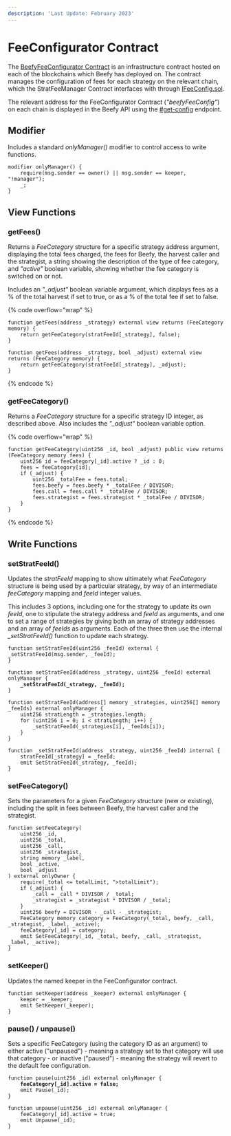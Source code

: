 ```yaml
---
description: 'Last Update: February 2023'
---
```


# FeeConfigurator Contract

The [BeefyFeeConfigurator Contract](https://github.com/beefyfinance/beefy-contracts/blob/master/contracts/BIFI/infra/BeefyFeeConfigurator.sol) is an infrastructure contract hosted on each of the blockchains which Beefy has deployed on. The contract manages the configuration of fees for each strategy on the relevant chain, which the StratFeeManager Contract interfaces with through [IFeeConfig.sol](https://github.com/beefyfinance/beefy-contracts/blob/master/contracts/BIFI/interfaces/common/IFeeConfig.sol).

The relevant address for the FeeConfigurator Contract (_"beefyFeeConfig"_) on each chain is displayed in the Beefy API using the [#get-config](../beefy-api.md#get-config "mention") endpoint.

## Modifier

Includes a standard _onlyManager()_ modifier to control access to write functions.&#x20;

```solidity
modifier onlyManager() {
    require(msg.sender == owner() || msg.sender == keeper, "!manager");
    _;
}
```

## View Functions

### getFees()

Returns a _FeeCategory_ structure for a specific strategy address argument, displaying the total fees charged, the fees for Beefy, the harvest caller and the strategist, a string showing the description of the type of fee category, and _"active"_ boolean variable, showing whether the fee category is switched on or not.&#x20;

Includes an _"\_adjust"_ boolean variable argument, which displays fees as a % of the total harvest if set to true, or as a % of the total fee if set to false.

{% code overflow="wrap" %}
```solidity
function getFees(address _strategy) external view returns (FeeCategory memory) {
    return getFeeCategory(stratFeeId[_strategy], false);
}

function getFees(address _strategy, bool _adjust) external view returns (FeeCategory memory) {
    return getFeeCategory(stratFeeId[_strategy], _adjust);
}
```
{% endcode %}

### getFeeCategory()

Returns a _FeeCategory_ structure for a specific strategy ID integer, as described above. Also includes the _"\_adjust"_ boolean variable option.

{% code overflow="wrap" %}
```solidity
function getFeeCategory(uint256 _id, bool _adjust) public view returns (FeeCategory memory fees) {
    uint256 id = feeCategory[_id].active ? _id : 0;
    fees = feeCategory[id];
    if (_adjust) {
        uint256 _totalFee = fees.total;
        fees.beefy = fees.beefy * _totalFee / DIVISOR;
        fees.call = fees.call * _totalFee / DIVISOR;
        fees.strategist = fees.strategist * _totalFee / DIVISOR;
    }
}
```
{% endcode %}

## Write Functions

### setStratFeeId()

Updates the _stratFeeId_ mapping to show ultimately what _FeeCategory_ structure is being used by a particular strategy, by way of an intermediate _feeCategory_ mapping and _feeId_ integer values.

This includes 3 options, including one for the strategy to update its own _feeId_, one to stipulate the strategy address and _feeId_ as arguments, and one to set a range of strategies by giving both an array of strategy addresses and an array of _feeIds_ as arguments. Each of the three then use the internal _\_setStratFeeId()_ function to update each strategy.

<pre class="language-solidity"><code class="lang-solidity">function setStratFeeId(uint256 _feeId) external {
_setStratFeeId(msg.sender, _feeId);
}

function setStratFeeId(address _strategy, uint256 _feeId) external onlyManager {
<strong>    _setStratFeeId(_strategy, _feeId);
</strong>}

function setStratFeeId(address[] memory _strategies, uint256[] memory _feeIds) external onlyManager {
    uint256 stratLength = _strategies.length;
    for (uint256 i = 0; i &#x3C; stratLength; i++) {
        _setStratFeeId(_strategies[i], _feeIds[i]);
    }
}

function _setStratFeeId(address _strategy, uint256 _feeId) internal {
    stratFeeId[_strategy] = _feeId;
    emit SetStratFeeId(_strategy, _feeId);
}
</code></pre>

### setFeeCategory()

Sets the parameters for a given _FeeCategory_ structure (new or existing), including the split in fees between Beefy, the harvest caller and the strategist.

```solidity
function setFeeCategory(
    uint256 _id,
    uint256 _total,
    uint256 _call,
    uint256 _strategist,
    string memory _label,
    bool _active,
    bool _adjust
) external onlyOwner {
    require(_total <= totalLimit, ">totalLimit");
    if (_adjust) {
        _call = _call * DIVISOR / _total;
        _strategist = _strategist * DIVISOR / _total;
    }
    uint256 beefy = DIVISOR - _call - _strategist;
    FeeCategory memory category = FeeCategory(_total, beefy, _call, _strategist, _label, _active);
    feeCategory[_id] = category;
    emit SetFeeCategory(_id, _total, beefy, _call, _strategist, _label, _active);
}
```

### setKeeper()

Updates the named keeper in the FeeConfigurator contract.

```solidity
function setKeeper(address _keeper) external onlyManager {
    keeper = _keeper;
    emit SetKeeper(_keeper);
}
```

### pause() / unpause()

Sets a specific FeeCategory (using the category ID as an argument) to either active ("unpaused") - meaning a strategy set to that category will use that category - or inactive ("paused") - meaning the strategy will revert to the default fee configuration.&#x20;

<pre class="language-solidity"><code class="lang-solidity">function pause(uint256 _id) external onlyManager {
<strong>    feeCategory[_id].active = false;
</strong>    emit Pause(_id);
}

function unpause(uint256 _id) external onlyManager {
    feeCategory[_id].active = true;
    emit Unpause(_id);
}
</code></pre>

